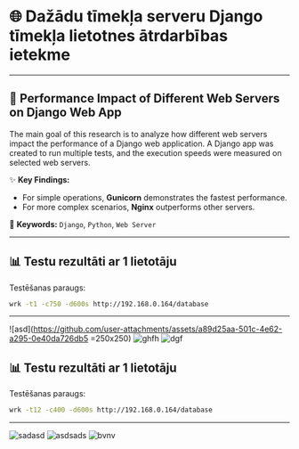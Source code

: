 # 🌐 Dažādu tīmekļa serveru Django tīmekļa lietotnes ātrdarbības ietekme

---

## 🚀 Performance Impact of Different Web Servers on Django Web App

The main goal of this research is to analyze how different web servers impact the performance of a Django web application. A Django app was created to run multiple tests, and the execution speeds were measured on selected web servers.

✨ **Key Findings:**
- For simple operations, **Gunicorn** demonstrates the fastest performance.
- For more complex scenarios, **Nginx** outperforms other servers.

🔑 **Keywords:** `Django`, `Python`, `Web Server`

---

## 📊 Testu rezultāti ar 1 lietotāju

Testēšanas paraugs: 
```bash
wrk -t1 -c750 -d600s http://192.168.0.164/database
```

---


![asd](https://github.com/user-attachments/assets/a89d25aa-501c-4e62-a295-0e40da726db5 =250x250)
![ghfh](https://github.com/user-attachments/assets/c4f76b24-dc97-47f0-9678-20621cd57599)
![dgf](https://github.com/user-attachments/assets/eb3c373f-870c-4100-81b5-7383142dd593)


## 📊 Testu rezultāti ar 1 lietotāju

Testēšanas paraugs: 
```bash
wrk -t12 -c400 -d600s http://192.168.0.164/database
```
---
![sadasd](https://github.com/user-attachments/assets/1462998f-a9e2-474a-954f-4fe58d352034)
![asdsads](https://github.com/user-attachments/assets/8e44c807-46b2-4be0-8ccc-89dea364b99d)
![bvnv](https://github.com/user-attachments/assets/a16c2665-7bc5-491f-81d7-633e35505cb8)


